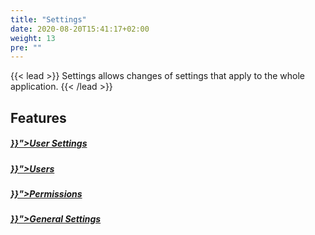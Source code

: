 ```yaml
---
title: "Settings"
date: 2020-08-20T15:41:17+02:00
weight: 13
pre: ""
---
```


{{< lead >}}
Settings allows changes of settings that apply to the whole application.
{{< /lead >}}

## Features


<div class="row py-4 mb">
	<div class="col-md-3" >
		<div class="card d-flex border-0">
            <div class="card-img-top mt-4">
                <span class="fas fa-user fa-4x text-secondary"></span>
            </div>
			<div class="card-body">
				<h5 class="card-title">
					<a href="{{< ref "/content/settings/user-settings/_index.md" >}}">User Settings</a>
				</h5>
			</div>
		</div>
	</div>
    <div class="col-md-3">
		<div class="card d-flex border-0">
            <div class="card-img-top mt-4">
                <span class="fas fa-users fa-4x text-secondary"></span>
            </div>
			<div class="card-body">
				<h5 class="card-title">
					<a href="{{< ref "/content/settings/users/_index.md" >}}">Users</a>
				</h5>
			</div>
		</div>
	</div>
    <div class="col-md-3">
		<div class="card d-flex border-0">
            <div class="card-img-top mt-4">
                <span class="far fa-check-square fa-4x text-secondary"></span>
            </div>
			<div class="card-body">
				<h5 class="card-title">
					<a href="{{< ref "/content/settings/permissions/_index.md" >}}">Permissions</a>
				</h5>
			</div>
		</div>
	</div>
    <div class="col-md-3">
		<div class="card d-flex border-0">
            <div class="card-img-top mt-4">
                <span class="fas fa-cog fa-4x text-secondary"></span>
            </div>
			<div class="card-body">
				<h5 class="card-title">
					<a href="{{< ref "/content/settings/general-settings/_index.md" >}}">General Settings</a>
				</h5>
			</div>
		</div>
	</div>
</div>